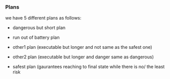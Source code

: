 ### Plans

we have 5 different plans as follows:

- dangerous but short plan

- run out of battery plan

- other1 plan (executable but longer and not same as the safest one)

- other2 plan (executable but longer and danger same as dangerous)

- safest plan (gaurantees reaching to final state while there is no/ the least risk
